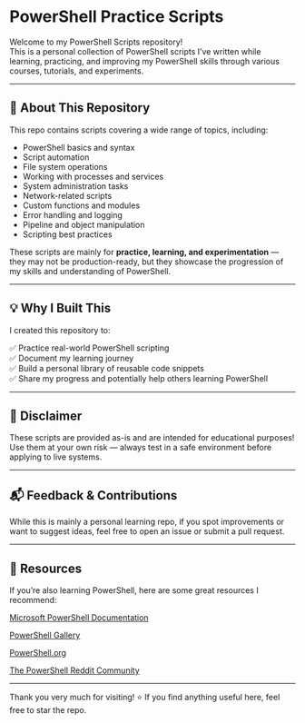 # PowerShell Practice Scripts

Welcome to my PowerShell Scripts repository!  
This is a personal collection of PowerShell scripts I’ve written while learning, practicing, and improving my PowerShell skills through various courses, tutorials, and experiments.

---

## 📂 About This Repository

This repo contains scripts covering a wide range of topics, including:

- PowerShell basics and syntax
- Script automation
- File system operations
- Working with processes and services
- System administration tasks
- Network-related scripts
- Custom functions and modules
- Error handling and logging
- Pipeline and object manipulation
- Scripting best practices

These scripts are mainly for **practice, learning, and experimentation** — they may not be production-ready, but they showcase the progression of my skills and understanding of PowerShell.

---

## 💡 Why I Built This

I created this repository to:

✅ Practice real-world PowerShell scripting  
✅ Document my learning journey  
✅ Build a personal library of reusable code snippets  
✅ Share my progress and potentially help others learning PowerShell  

---

## 📌 Disclaimer

These scripts are provided as-is and are intended for educational purposes!
Use them at your own risk — always test in a safe environment before applying to live systems.

---

## 📬 Feedback & Contributions

While this is mainly a personal learning repo, if you spot improvements or want to suggest ideas, feel free to open an issue or submit a pull request.

---

## 📖 Resources

If you’re also learning PowerShell, here are some great resources I recommend:

[Microsoft PowerShell Documentation](https://learn.microsoft.com/en-us/powershell/)

[PowerShell Gallery](https://www.powershellgallery.com/)

[PowerShell.org](https://powershell.org/)

[The PowerShell Reddit Community](https://www.reddit.com/r/PowerShell/)

---

Thank you very much for visiting! ⭐ If you find anything useful here, feel free to star the repo.
